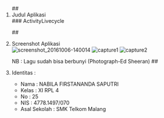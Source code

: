 <ol>
##<li> Judul Aplikasi </li>
### ActivityLivecycle
  
##<li> Screenshot Aplikasi </li>
![screenshot_20161006-140014](https://cloud.githubusercontent.com/assets/22027035/19153796/25679882-8c02-11e6-8065-bf583f519722.png)
![capture1](https://cloud.githubusercontent.com/assets/22027035/19217596/9a6d4e2a-8e09-11e6-93a6-ea5d6effcd9a.PNG)
![capture2](https://cloud.githubusercontent.com/assets/22027035/19217595/9a6bfc96-8e09-11e6-8f3d-726c7c76867e.PNG)

NB : Lagu sudah bisa berbunyi (Photograph-Ed Sheeran)
##<li> Identitas : </li>
 
 <ul>
 <li> Nama : NABILA FIRSTANANDA SAPUTRI </li>
 <li> Kelas : XI RPL 4 </li>
 <li> No : 25 </li>
 <li> NIS : 4778.1497/070 </li>
 <li> Asal Sekolah : SMK Telkom Malang </li>
 </ul>
